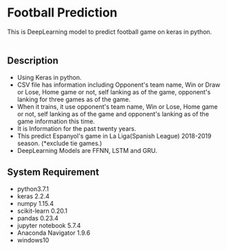 # Football Prediction
This is DeepLearning model to predict football game on keras in python.  
<br>

## Description
- Using Keras in python.
- CSV file has information including Opponent's team name, Win or Draw or Lose, Home game or not, self lanking as of the game, opponent's  lanking for three games as of the game.
- When it trains, it use opponent's team name, Win or Lose, Home game or not, self lanking as of the game and opponent's lanking as of the game information this time.
- It is Information for the past twenty years.
- This predict Espanyol's game in La Liga(Spanish League) 2018-2019 season. (*exclude tie games.)
- DeepLearning Models are FFNN, LSTM and GRU.  

  

## System Requirement
- python3.7.1
- keras 2.2.4
- numpy 1.15.4
- scikit-learn 0.20.1
- pandas 0.23.4
- jupyter notebook 5.7.4
- Anaconda Navigator 1.9.6
- windows10
